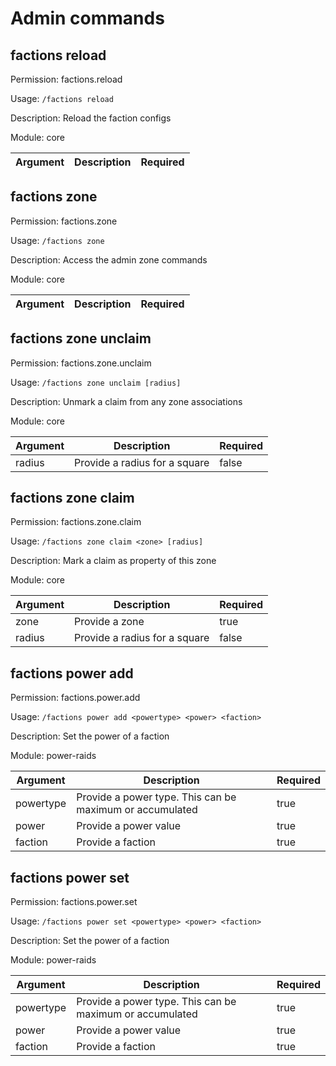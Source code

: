 # Admin commands

## factions reload

Permission: factions.reload

Usage: `/factions reload `

Description: Reload the faction configs

Module: core

| Argument | Description | Required |
| --- | --- | --- |

## factions zone

Permission: factions.zone

Usage: `/factions zone `

Description: Access the admin zone commands

Module: core

| Argument | Description | Required |
| --- | --- | --- |

## factions zone unclaim

Permission: factions.zone.unclaim

Usage: `/factions zone unclaim [radius]`

Description: Unmark a claim from any zone associations

Module: core

| Argument | Description | Required |
| --- | --- | --- |
| radius | Provide a radius for a square | false |

## factions zone claim

Permission: factions.zone.claim

Usage: `/factions zone claim <zone> [radius]`

Description: Mark a claim as property of this zone

Module: core

| Argument | Description | Required |
| --- | --- | --- |
| zone | Provide a zone | true |
| radius | Provide a radius for a square | false |

## factions power add

Permission: factions.power.add

Usage: `/factions power add <powertype> <power> <faction>`

Description: Set the power of a faction

Module: power-raids

| Argument | Description | Required |
| --- | --- | --- |
| powertype | Provide a power type. This can be maximum or accumulated | true |
| power | Provide a power value | true |
| faction | Provide a faction | true |

## factions power set

Permission: factions.power.set

Usage: `/factions power set <powertype> <power> <faction>`

Description: Set the power of a faction

Module: power-raids

| Argument | Description | Required |
| --- | --- | --- |
| powertype | Provide a power type. This can be maximum or accumulated | true |
| power | Provide a power value | true |
| faction | Provide a faction | true |

